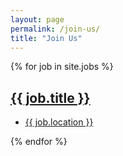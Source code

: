 ```yaml
---
layout: page
permalink: /join-us/
title: "Join Us"
---
```


{% for job in site.jobs %}
<div class="job-item">
  <a href="{{ site.baseurl }}{{ job.id }}">
    <span>
      <h2>{{ job.title }}</h2>
      <div>
        <ul>
          <li>{{ job.location }}</li>
        </ul>
      </div>
    </span>
</a>
</div>
{% endfor %}